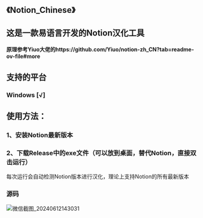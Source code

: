 ## 《Notion_Chinese》
## 这是一款易语言开发的Notion汉化工具
#### 原理参考Yiuo大佬的https://github.com/Yiuo/notion-zh_CN?tab=readme-ov-file#more

## 支持的平台
### Windows [√]

## 使用方法：
### 1、安装Notion最新版本
### 2、下载Release中的exe文件（可以放到桌面，替代Notion，直接双击运行）

每次运行会自动检测Notion版本进行汉化，理论上支持Notion的所有最新版本


### 源码
![微信截图_20240612143031](https://github.com/mrzcpoGit/Notion_Chinese/assets/53836837/c43b3e13-5407-4fdc-810d-c2357e306318)
